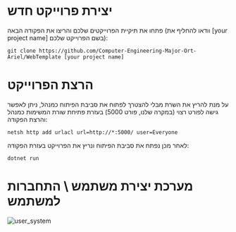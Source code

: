 # יצירת פרוייקט חדש
פתחו את תיקיית הפרוייקטים שלכם והריצו את הפקודה הבאה (וודאו להחליף את [your project name] בשם הפרוייקט שלכם):
```
git clone https://github.com/Computer-Engineering-Major-Ort-Ariel/WebTemplate [your project name]
```

# הרצת הפרוייקט

על מנת להריץ את השרת מבלי להצטרך לפתוח את סביבת הפיתוח כמנהל, ניתן לאפשר גישה לפורט רצוי (במקרה שלנו, פורט 5000) בעזרת פתיחת שורת המשימות כמנהל והרצת הפקודה:

```
netsh http add urlacl url=http://*:5000/ user=Everyone
```
לאחר מכן נפתח את סביבת הפיתוח ונריץ את הפרוייקט בעזרת הפקודה:
```
dotnet run
```
# מערכת יצירת משתמש \ התחברות למשתמש
![user_system](https://github.com/user-attachments/assets/6ec4c932-cf9c-470b-9d20-6e6c4254de33)
